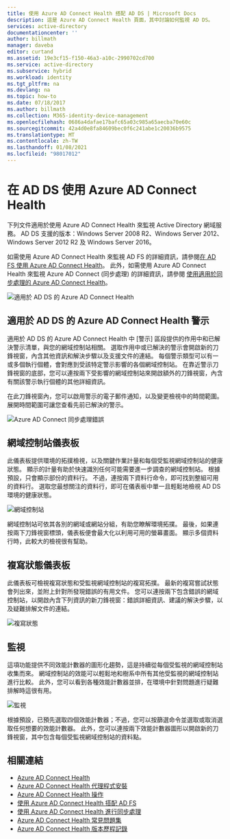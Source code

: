 ```yaml
---
title: 使用 Azure AD Connect Health 搭配 AD DS | Microsoft Docs
description: 這是 Azure AD Connect Health 頁面，其中討論如何監視 AD DS。
services: active-directory
documentationcenter: ''
author: billmath
manager: daveba
editor: curtand
ms.assetid: 19e3cf15-f150-46a3-a10c-2990702cd700
ms.service: active-directory
ms.subservice: hybrid
ms.workload: identity
ms.tgt_pltfrm: na
ms.devlang: na
ms.topic: how-to
ms.date: 07/18/2017
ms.author: billmath
ms.collection: M365-identity-device-management
ms.openlocfilehash: 0686a4dafae17bafc65a03c985a65aecba70e60c
ms.sourcegitcommit: 42a4d0e8fa84609bec0f6c241abe1c20036b9575
ms.translationtype: MT
ms.contentlocale: zh-TW
ms.lasthandoff: 01/08/2021
ms.locfileid: "98017012"
---
```

# <a name="using-azure-ad-connect-health-with-ad-ds"></a>在 AD DS 使用 Azure AD Connect Health
下列文件適用於使用 Azure AD Connect Health 來監視 Active Directory 網域服務。 AD DS 支援的版本：Windows Server 2008 R2、Windows Server 2012、Windows Server 2012 R2 及 Windows Server 2016。

如需使用 Azure AD Connect Health 來監視 AD FS 的詳細資訊，請參閱[在 AD FS 使用 Azure AD Connect Health](how-to-connect-health-adfs.md)。 此外，如需使用 Azure AD Connect Health 來監視 Azure AD Connect (同步處理) 的詳細資訊，請參閱 [使用適用於同步處理的 Azure AD Connect Health](how-to-connect-health-sync.md)。

![適用於 AD DS 的 Azure AD Connect Health](./media/how-to-connect-health-adds/domainservicesnapshot.PNG)

## <a name="alerts-for-azure-ad-connect-health-for-ad-ds"></a>適用於 AD DS 的 Azure AD Connect Health 警示
適用於 AD DS 的 Azure AD Connect Health 中 [警示] 區段提供的作用中和已解決警示清單，與您的網域控制站相關。 選取作用中或已解決的警示會開啟新的刀鋒視窗，內含其他資訊和解決步驟以及支援文件的連結。 每個警示類型可以有一或多個執行個體，會對應到受該特定警示影響的各個網域控制站。 在靠近警示刀鋒視窗的底部，您可以連按兩下受影響的網域控制站來開啟額外的刀鋒視窗，內含有關該警示執行個體的其他詳細資訊。

在此刀鋒視窗內，您可以啟用警示的電子郵件通知，以及變更檢視中的時間範圍。 展開時間範圍可讓您查看先前已解決的警示。

![Azure AD Connect 同步處理錯誤](./media/how-to-connect-health-adds/aadconnect-health-adds-alerts.png)

## <a name="domain-controllers-dashboard"></a>網域控制站儀表板
此儀表板提供環境的拓撲檢視，以及關鍵作業計量和每個受監視網域控制站的健康狀態。 顯示的計量有助於快速識別任何可能需要進一步調查的網域控制站。 根據預設，只會顯示部份的資料行。 不過，連按兩下資料行命令，即可找到整組可用的資料行。 選取您最想關注的資料行，即可在儀表板中單一且輕鬆地檢視 AD DS 環境的健康狀態。

![網域控制站](./media/how-to-connect-health-adds/aadconnect-health-adds-domainsandsites-dashboard.png)

網域控制站可依其各別的網域或網站分組，有助您瞭解環境拓撲。 最後，如果連按兩下刀鋒視窗標頭，儀表板便會最大化以利用可用的螢幕畫面。 顯示多個資料行時，此較大的檢視很有幫助。

## <a name="replication-status-dashboard"></a>複寫狀態儀表板
此儀表板可檢視複寫狀態和受監視網域控制站的複寫拓撲。 最新的複寫嘗試狀態會列出來，並附上針對所發現錯誤的有用文件。 您可以連按兩下包含錯誤的網域控制站，以開啟內含下列資訊的新刀鋒視窗：錯誤詳細資訊、建議的解決步驟，以及疑難排解文件的連結。

![複寫狀態](./media/how-to-connect-health-adds/aadconnect-health-adds-replication.png)

## <a name="monitoring"></a>監視
這項功能提供不同效能計數器的圖形化趨勢，這是持續從每個受監視的網域控制站收集而來。 網域控制站的效能可以輕鬆地和樹系中所有其他受監視的網域控制站進行比較。 此外，您可以看到各種效能計數器並排，在環境中針對問題進行疑難排解時這很有用。

![監視](./media/how-to-connect-health-adds/aadconnect-health-adds-monitoring.png)

根據預設，已預先選取四個效能計數器；不過，您可以按篩選命令並選取或取消選取任何想要的效能計數器。 此外，您可以連按兩下效能計數器圖形以開啟新的刀鋒視窗，其中包含每個受監視網域控制站的資料點。

## <a name="related-links"></a>相關連結
* [Azure AD Connect Health](./whatis-azure-ad-connect.md)
* [Azure AD Connect Health 代理程式安裝](how-to-connect-health-agent-install.md)
* [Azure AD Connect Health 操作](how-to-connect-health-operations.md)
* [使用 Azure AD Connect Health 搭配 AD FS](how-to-connect-health-adfs.md)
* [使用 Azure AD Connect Health 進行同步處理](how-to-connect-health-sync.md)
* [Azure AD Connect Health 常見問題集](reference-connect-health-faq.md)
* [Azure AD Connect Health 版本歷程記錄](reference-connect-health-version-history.md)